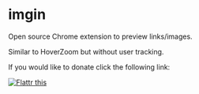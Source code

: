 imgin
=====

Open source Chrome extension to preview links/images. 

Similar to HoverZoom but without user tracking.

If you would like to donate click the following link:

[![Flattr this](//api.flattr.com/button/flattr-badge-large.png "Flattr this")](https://flattr.com/submit/auto?user_id=mrunleaded&url=https%3A%2F%2Fgithub.com%2Fkthompson%2Fimgin)
